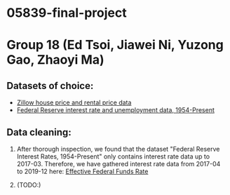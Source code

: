 # 05839-final-project
# Group 18 (Ed Tsoi, Jiawei Ni, Yuzong Gao, Zhaoyi Ma)

## Datasets of choice:
- [Zillow house price and rental price data](https://www.kaggle.com/paultimothymooney/zillow-house-price-data/tasks?taskId=369)
- [Federal Reserve interest rate and unemployment data, 1954-Present](https://www.kaggle.com/federalreserve/interest-rates)

## Data cleaning:
1. After thorough inspection, we found that the dataset "Federal Reserve Interest Rates, 1954-Present" only contains interest rate data up to 2017-03. Therefore, we have gathered interest rate data from 2017-04 to 2019-12 here: [Effective Federal Funds Rate](https://ycharts.com/indicators/effective_federal_funds_rate_monthly)

2. (TODO:)





